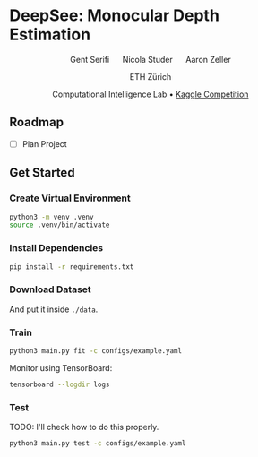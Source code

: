 # DeepSee: Monocular Depth Estimation

<div align="center">
Gent Serifi
&nbsp;&nbsp;&nbsp;&nbsp;
Nicola Studer
&nbsp;&nbsp;&nbsp;&nbsp;
Aaron Zeller

ETH Zürich

Computational Intelligence Lab
&#8226;
[Kaggle Competition](https://www.kaggle.com/competitions/ethz-cil-monocular-depth-estimation-2025)
</div>

## Roadmap

- [ ] Plan Project

## Get Started

### Create Virtual Environment

```bash
python3 -m venv .venv
source .venv/bin/activate
```

### Install Dependencies

```bash
pip install -r requirements.txt
```

### Download Dataset

And put it inside `./data`.

### Train

```bash
python3 main.py fit -c configs/example.yaml
```

Monitor using TensorBoard:

```bash
tensorboard --logdir logs
```

### Test

TODO: I'll check how to do this properly.

```bash
python3 main.py test -c configs/example.yaml
```